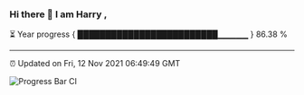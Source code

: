 ### Hi there 👋 I am Harry , 

⏳ Year progress { █████████████████████████▁▁▁▁▁ } 86.38 %

---

⏰ Updated on Fri, 12 Nov 2021 06:49:49 GMT

![Progress Bar CI](https://github.com/duykhang68/duykhang68/workflows/Progress%20Bar%20CI/badge.svg)
